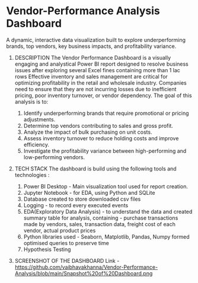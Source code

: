 # Vendor-Performance Analysis Dashboard 
 A dynamic, interactive data visualization built to explore underperforming brands, top vendors, key business impacts, and profitability variance.

1. DESCRIPTION
The Vendor Performance Dashboard is a visually engaging and analystical Power BI report designed to resolve business issues after exploring several Excel fines containing more than 1 lac rows
Effective inventory and sales management are critical for optimizing profitability in the retail and wholesale industry. Companies need to ensure that they are not incurring losses due to inefficient pricing, poor inventory turnover, or vendor dependency. The goal of this analysis is to: 
    1. Identify underperforming brands that require promotional or pricing adjustments. 
    2. Determine top vendors contributing to sales and gross profit. 
    3. Analyze the impact of bulk purchasing on unit costs. 
    4. Assess inventory turnover to reduce holding costs and improve efficiency. 
    5. Investigate the profitability variance between high-performing and low-performing vendors. 

2. TECH STACK 
  The dashboard is build using the following tools and technologies : 
    1. Power BI Desktop - Main visualization tool used for report creation.
    2. Jupyter Notebook - for EDA, using Python and SQLite
    3. Database created to store downloaded csv files 
    4. Logging - to record every executed events 
    5. EDA(Exploratory Data Analysis) - to understand the data and created summary table for analysis, containing - purchase         transactions made by vendors, sales, transaction data, freight cost of each vendor, actual product prices
    6. Python libraries used - Seaborn, Matplotlib, Pandas, Numpy
    formed optimised queries to preserve time 
    7. Hypothesis Testing

3. SCREENSHOT OF THE DASHBOARD 
      Link - https://github.com/vaibhavakhanna/Vendor-Performance-Analysis/blob/main/Snapshot%20of%20Dashboard.png
  
    
